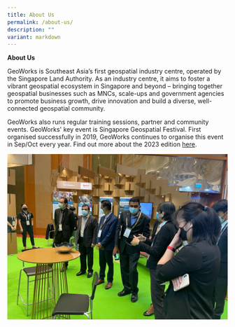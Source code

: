 ```yaml
---
title: About Us
permalink: /about-us/
description: ""
variant: markdown
---
```

**About Us**

GeoWorks is Southeast Asia’s first geospatial industry centre, operated by the Singapore Land Authority. As an industry centre, it aims to foster a vibrant geospatial ecosystem in Singapore and beyond – bringing together geospatial businesses such as MNCs, scale-ups and government agencies to promote business growth, drive innovation and build a diverse, well-connected geospatial community.

GeoWorks also runs regular training sessions, partner and community events. GeoWorks' key event is Singapore Geospatial Festival. First organised successfully in 2019, GeoWorks continues to organise this event in Sep/Oct every year. Find out more about the 2023 edition [here](https://www.sla.gov.sg/programmes/sggeofest/).


![World Cities Summit](/images/img_9262.JPG)